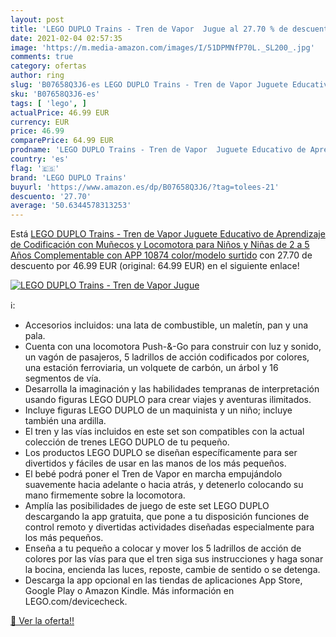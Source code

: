 ```yaml
---
layout: post
title: 'LEGO DUPLO Trains - Tren de Vapor  Jugue al 27.70 % de descuento'
date: 2021-02-04 02:57:35
image: 'https://m.media-amazon.com/images/I/51DPMNfP70L._SL200_.jpg'
comments: true
category: ofertas
author: ring
slug: 'B07658Q3J6-es LEGO DUPLO Trains - Tren de Vapor Juguete Educativo de...'
sku: 'B07658Q3J6-es'
tags: [ 'lego', ]
actualPrice: 46.99 EUR
currency: EUR
price: 46.99
comparePrice: 64.99 EUR
prodname: 'LEGO DUPLO Trains - Tren de Vapor  Juguete Educativo de Aprendizaje de Codificación con Muñecos y Locomotora para Niños y Niñas de 2 a 5 Años  Complementable con APP  10874    color/modelo surtido'
country: 'es'
flag: '🇪🇸'
brand: 'LEGO DUPLO Trains'
buyurl: 'https://www.amazon.es/dp/B07658Q3J6/?tag=tolees-21'
descuento: '27.70'
average: '50.6344578313253'
---
```


Está [LEGO DUPLO Trains - Tren de Vapor  Juguete Educativo de Aprendizaje de Codificación con Muñecos y Locomotora para Niños y Niñas de 2 a 5 Años  Complementable con APP  10874    color/modelo surtido](https://www.amazon.es/dp/B07658Q3J6/?tag=tolees-21) con 27.70 de descuento por 46.99 EUR (original: 64.99 EUR) en el siguiente enlace!

[![LEGO DUPLO Trains - Tren de Vapor  Jugue](https://m.media-amazon.com/images/I/51DPMNfP70L._SL200_.jpg)](https://www.amazon.es/dp/B07658Q3J6/?tag=tolees-21)

ℹ️:

- Accesorios incluidos: una lata de combustible, un maletín, pan y una pala.
- Cuenta con una locomotora Push-&-Go para construir con luz y sonido, un vagón de pasajeros, 5 ladrillos de acción codificados por colores, una estación ferroviaria, un volquete de carbón, un árbol y 16 segmentos de vía.
- Desarrolla la imaginación y las habilidades tempranas de interpretación usando figuras LEGO DUPLO para crear viajes y aventuras ilimitados.
- Incluye figuras LEGO DUPLO de un maquinista y un niño; incluye también una ardilla.
- El tren y las vías incluidos en este set son compatibles con la actual colección de trenes LEGO DUPLO de tu pequeño.
- Los productos LEGO DUPLO se diseñan específicamente para ser divertidos y fáciles de usar en las manos de los más pequeños.
- El bebé podrá poner el Tren de Vapor en marcha empujándolo suavemente hacia adelante o hacia atrás, y detenerlo colocando su mano firmemente sobre la locomotora.
- Amplía las posibilidades de juego de este set LEGO DUPLO descargando la app gratuita, que pone a tu disposición funciones de control remoto y divertidas actividades diseñadas especialmente para los más pequeños.
- Enseña a tu pequeño a colocar y mover los 5 ladrillos de acción de colores por las vías para que el tren siga sus instrucciones y haga sonar la bocina, encienda las luces, reposte, cambie de sentido o se detenga.
- Descarga la app opcional en las tiendas de aplicaciones App Store, Google Play o Amazon Kindle. Más información en LEGO.com/devicecheck.

[🛒 Ver la oferta!!](https://www.amazon.es/dp/B07658Q3J6/?tag=tolees-21)
